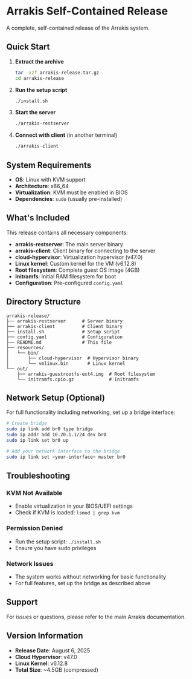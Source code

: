 # Arrakis Self-Contained Release

A complete, self-contained release of the Arrakis system.

## Quick Start

1. **Extract the archive**
   ```bash
   tar -xzf arrakis-release.tar.gz
   cd arrakis-release
   ```

2. **Run the setup script**
   ```bash
   ./install.sh
   ```

3. **Start the server**
   ```bash
   ./arrakis-restserver
   ```

4. **Connect with client** (in another terminal)
   ```bash
   ./arrakis-client
   ```

## System Requirements

- **OS**: Linux with KVM support
- **Architecture**: x86_64
- **Virtualization**: KVM must be enabled in BIOS
- **Dependencies**: `sudo` (usually pre-installed)

## What's Included

This release contains all necessary components:

- **arrakis-restserver**: The main server binary
- **arrakis-client**: Client binary for connecting to the server
- **cloud-hypervisor**: Virtualization hypervisor (v47.0)
- **Linux kernel**: Custom kernel for the VM (v6.12.8)
- **Root filesystem**: Complete guest OS image (4GB)
- **Initramfs**: Initial RAM filesystem for boot
- **Configuration**: Pre-configured `config.yaml`

## Directory Structure

```
arrakis-release/
├── arrakis-restserver      # Server binary
├── arrakis-client          # Client binary
├── install.sh              # Setup script
├── config.yaml             # Configuration
├── README.md               # This file
├── resources/
│   └── bin/
│       ├── cloud-hypervisor  # Hypervisor binary
│       └── vmlinux.bin       # Linux kernel
└── out/
    ├── arrakis-guestrootfs-ext4.img  # Root filesystem
    └── initramfs.cpio.gz             # Initramfs
```

## Network Setup (Optional)

For full functionality including networking, set up a bridge interface:

```bash
# Create bridge
sudo ip link add br0 type bridge
sudo ip addr add 10.20.1.1/24 dev br0
sudo ip link set br0 up

# Add your network interface to the bridge
sudo ip link set <your-interface> master br0
```

## Troubleshooting

### KVM Not Available
- Enable virtualization in your BIOS/UEFI settings
- Check if KVM is loaded: `lsmod | grep kvm`

### Permission Denied
- Run the setup script: `./install.sh`
- Ensure you have sudo privileges

### Network Issues
- The system works without networking for basic functionality
- For full features, set up the bridge as described above

## Support

For issues or questions, please refer to the main Arrakis documentation.

## Version Information

- **Release Date**: August 6, 2025
- **Cloud Hypervisor**: v47.0
- **Linux Kernel**: v6.12.8
- **Total Size**: ~4.5GB (compressed) 
